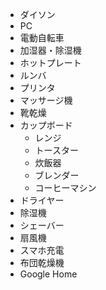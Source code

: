 * ダイソン
* PC
* 電動自転車
* 加湿器・除湿機
* ホットプレート
* ルンバ
* プリンタ
* マッサージ機
* 靴乾燥
* カップボード
  * レンジ
  * トースター
  * 炊飯器
  * ブレンダー
  * コーヒーマシン
* ドライヤー
* 除湿機
* シェーバー
* 扇風機
* スマホ充電
* 布団乾燥機
* Google Home
